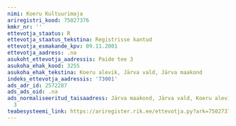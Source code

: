 ```yaml
---
nimi: Koeru Kultuurimaja
ariregistri_kood: 75027376
kmkr_nr: ''
ettevotja_staatus: R
ettevotja_staatus_tekstina: Registrisse kantud
ettevotja_esmakande_kpv: 09.11.2001
ettevotja_aadress: .na
asukoht_ettevotja_aadressis: Paide tee 3
asukoha_ehak_kood: 3255
asukoha_ehak_tekstina: Koeru alevik, Järva vald, Järva maakond
indeks_ettevotja_aadressis: '73001'
ads_adr_id: 2572287
ads_ads_oid: .na
ads_normaliseeritud_taisaadress: Järva maakond, Järva vald, Koeru alevik, Paide tee
  3
teabesysteemi_link: https://ariregister.rik.ee/ettevotja.py?ark=75027376&ref=rekvisiidid
---
```

